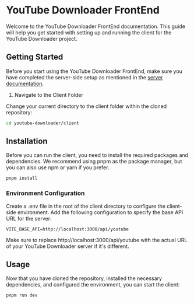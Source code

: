 # YouTube Downloader FrontEnd

Welcome to the YouTube Downloader FrontEnd documentation. This guide will help you get started with setting up and running the client for the YouTube Downloader project.

## Getting Started

Before you start using the YouTube Downloader FrontEnd, make sure you have completed the server-side setup as mentioned in the [server documentation](https://github.com/ZairBulos/youtube-downloader/tree/develop/server).

1. Navigate to the Client Folder

Change your current directory to the client folder within the cloned repository:

```bash
cd youtube-downloader/client
```

## Installation

Before you can run the client, you need to install the required packages and dependencies. We recommend using pnpm as the package manager, but you can also use npm or yarn if you prefer.

```bash
pnpm install
```

### Environment Configuration

Create a .env file in the root of the client directory to configure the client-side environment. Add the following configuration to specify the base API URL for the server:

```env
VITE_BASE_API=http://localhost:3000/api/youtube
```

Make sure to replace http://localhost:3000/api/youtube with the actual URL of your YouTube Downloader server if it's different.

## Usage

Now that you have cloned the repository, installed the necessary dependencies, and configured the environment, you can start the client:

```bash
pnpm run dev
```